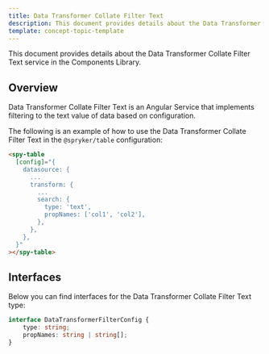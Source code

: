 ```yaml
---
title: Data Transformer Collate Filter Text
description: This document provides details about the Data Transformer Collate Filter Text service in the Components Library.
template: concept-topic-template
---
```


This document provides details about the Data Transformer Collate Filter Text service in the Components Library.

## Overview

Data Transformer Collate Filter Text is an Angular Service that implements filtering to the text value of data based on configuration.

The following is an example of how to use the Data Transformer Collate Filter Text in the `@spryker/table` configuration:

```html
<spy-table
  [config]="{
    datasource: {
      ...                                               
      transform: {
        ...
        search: {
          type: 'text',
          propNames: ['col1', 'col2'],
        },
      },
    },
  }"
></spy-table>
```

## Interfaces

Below you can find interfaces for the Data Transformer Collate Filter Text type:

```ts
interface DataTransformerFilterConfig {
    type: string;
    propNames: string | string[];
}
```
